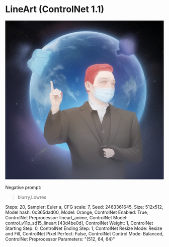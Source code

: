 # LineArt (ControlNet 1.1)

<!-- Image -->
![image](https://github.com/jjunis/VR_2022137002/blob/main/StableDiffusion/00003-634635347.png?raw=true)

Negative prompt: 
> blurry,Lowres

Steps: 20, Sampler: Euler a, CFG scale: 7, Seed: 2463361645, Size: 512x512, Model hash: 0c365dad00, Model: Orange, ControlNet Enabled: True, ControlNet Preprocessor: lineart_anime, ControlNet Model: control_v11p_sd15_lineart [43d4be0d], ControlNet Weight: 1, ControlNet Starting Step: 0, ControlNet Ending Step: 1, ControlNet Resize Mode: Resize and Fill, ControlNet Pixel Perfect: False, ControlNet Control Mode: Balanced, ControlNet Preprocessor Parameters: "(512, 64, 64)"